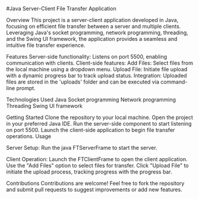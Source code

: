 

#Java Server-Client File Transfer Application

Overview
This project is a server-client application developed in Java, focusing on efficient file transfer between a server and multiple clients. Leveraging Java's socket programming, network programming, threading, and the Swing UI framework, the application provides a seamless and intuitive file transfer experience.

Features
Server-side functionality: Listens on port 5500, enabling communication with clients.
Client-side features:
Add Files: Select files from the local machine using a dropdown menu.
Upload File: Initiate file upload with a dynamic progress bar to track upload status.
Integration: Uploaded files are stored in the 'uploads' folder and can be executed via command-line prompt.

Technologies Used
Java
Socket programming
Network programming
Threading
Swing UI framework

Getting Started
Clone the repository to your local machine.
Open the project in your preferred Java IDE.
Run the server-side component to start listening on port 5500.
Launch the client-side application to begin file transfer operations.
Usage

Server Setup:
Run the java FTServerFrame  to start the server.

Client Operation:
Launch the FTClientFrame  to open the client application.
Use the "Add Files" option to select files for transfer.
Click "Upload File" to initiate the upload process, tracking progress with the progress bar.

Contributions
Contributions are welcome! Feel free to fork the repository and submit pull requests to suggest improvements or add new features.
